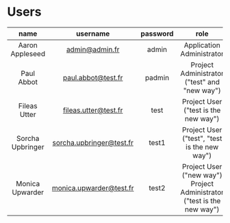 # Users

|       name       |         username         | password |                                  role                                  |
|:----------------:|:------------------------:|:--------:|:----------------------------------------------------------------------:|
| Aaron Appleseed  |      admin@admin.fr      |  admin   |                       Application Administrator                        |
|    Paul Abbot    |    paul.abbot@test.fr    |  padmin  |              Project Administrator ("test" and "new way")              |
|   Fileas Utter   |   fileas.utter@test.fr   |   test   |                  Project User ("test is the new way")                  |
| Sorcha Upbringer | sorcha.upbringer@test.fr |  test1   |              Project User ("test", "test is the new way")              |
| Monica Upwarder  | monica.upwarder@test.fr  |  test2   | Project User ("new way") Project Administrator ("test is the new way") |